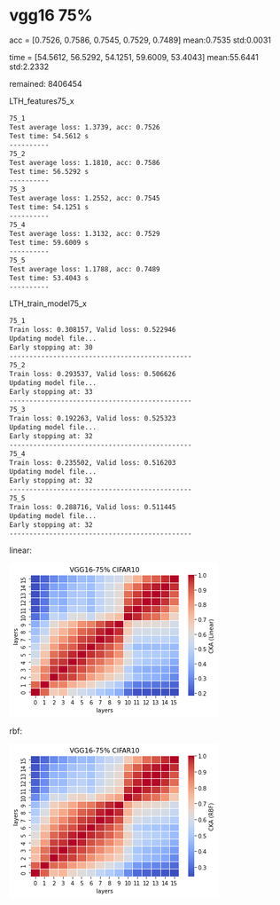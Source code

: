 # vgg16 75%
acc = [0.7526, 0.7586, 0.7545, 0.7529, 0.7489] mean:0.7535 std:0.0031

time = [54.5612, 56.5292, 54.1251, 59.6009, 53.4043] mean:55.6441 std:2.2332

remained: 8406454

LTH_features75_x
```
75_1
Test average loss: 1.3739, acc: 0.7526
Test time: 54.5612 s
----------
75_2
Test average loss: 1.1810, acc: 0.7586
Test time: 56.5292 s
----------
75_3
Test average loss: 1.2552, acc: 0.7545
Test time: 54.1251 s
----------
75_4
Test average loss: 1.3132, acc: 0.7529
Test time: 59.6009 s
----------
75_5
Test average loss: 1.1788, acc: 0.7489
Test time: 53.4043 s
----------
```

LTH_train_model75_x
```
75_1
Train loss: 0.308157, Valid loss: 0.522946
Updating model file...
Early stopping at: 30
----------------------------------------------
75_2
Train loss: 0.293537, Valid loss: 0.506626
Updating model file...
Early stopping at: 33
----------------------------------------------
75_3
Train loss: 0.192263, Valid loss: 0.525323
Updating model file...
Early stopping at: 32
----------------------------------------------
75_4
Train loss: 0.235502, Valid loss: 0.516203
Updating model file...
Early stopping at: 32
----------------------------------------------
75_5
Train loss: 0.288716, Valid loss: 0.511445
Updating model file...
Early stopping at: 32
----------------------------------------------
```

linear:

![lth75linear](lth75linear.png)

rbf:

![lth75rbf](lth75rbf.png)
